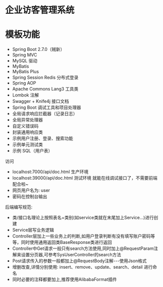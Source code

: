 # 企业访客管理系统

# 模板功能 
- Spring Boot 2.7.0（贼新）
- Spring MVC
- MySQL 驱动
- MyBatis
- MyBatis Plus
- Spring Session Redis 分布式登录
- Spring AOP
- Apache Commons Lang3 工具类
- Lombok 注解
- Swagger + Knife4j 接口文档
- Spring Boot 调试工具和项目处理器
- 全局请求响应拦截器（记录日志）
- 全局异常处理器
- 自定义错误码
- 封装通用响应类
- 示例用户注册、登录、搜索功能
- 示例单元测试类
- 示例 SQL（用户表）

访问 
- localhost:7000/api/doc.html 生产环境
- localhost:39000/api/doc.html 测试环境
就能在线调试接口了，不需要前端配合啦~
- 网页用户名为: user
- 密码在控制台输出

后端编写规范:
- 类/接口名理论上按照表名+类别(如service类就在末尾加上Service...)进行创建
- Service层写业务逻辑
- Controller层加上一些业务上的判断,如用户登录判断有没有填写账户密码等等，同时使用通用返回类BaseResponse类进行返回
- Controller中Get请求一般只有search方法使用,同时加上@RequestParam注解来设置分页器,可参考SysUserController的search方法
- Post请求传入的参数一般都加上@RequestBody注解---使用Json格式
- 增删改查,详情分别使用: insert、remove、update、search、detail 进行命名
- 同时必要的注释都要加上,推荐使用AlibabaFormat插件